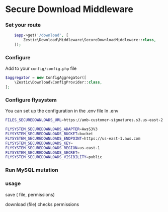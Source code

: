 # Secure Download Middleware

### Set your route
```php
    $app->get('/download', [
        Zestic\Download\Middleware\SecureDownloadMiddleware::class,
    ]);
```
### Configure
Add to your `config/config.php` file
```php
$aggregator = new ConfigAggregator([
    \Zestic\Download\ConfigProvider::class,
];
```

### Configure flysystem
You can set up the configuration in the .env file
In .env
```bash
FILES_SECUREDOWNLOADS_URL=https://amb-customer-signatures.s3.us-east-2.amazonaws.com

FLYSYSTEM_SECUREDOWNLOADS_ADAPTER=AwsS3V3
FLYSYSTEM_SECUREDOWNLOADS_BUCKET=bucket
FLYSYSTEM_SECUREDOWNLOADS_ENDPOINT=https://us-east-1.aws.com
FLYSYSTEM_SECUREDOWNLOADS_KEY=
FLYSYSTEM_SECUREDOWNLOADS_REGION=us-east-1
FLYSYSTEM_SECUREDOWNLOADS_SECRET=
FLYSYSTEM_SECUREDOWNLOADS_VISIBILITY=public
```

### Run MySQL mutation

### usage
save ( file, permissions)

download (file) checks permissions
